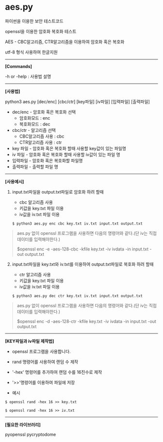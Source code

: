 # aes.py

파이썬을 이용한 보안 테스트코드


openssl을 이용한 암호화 복호화 테스트


AES - CBC알고리즘, CTR알고리즘을 이용하여 암호화 혹은 복호화


utf-8 형식 사용하여 한글지원

----------------------------------------
**[Commands]**

-h or -help : 사용법 설명

----------------------------------
**[사용법]**

python3 aes.py [dec/enc] [cbc/ctr] [key파일] [iv파일] [입력파일] [출력파일]


* dec/enc - 암호화 혹은 복호화 선택
    * 암호화모드 : enc
    * 복호화모드 : dec
* cbc/ctr - 알고리즘 선택
    * CBC알고리즘 사용 : cbc
    * CTR알고리즘 사용 : ctr
* key 파일 - 암호화 혹은 복호화 할때 사용할 key값이 있는 파일명
* iv 파일 - 암호화 혹은 복호화 할때 사용할 iv값이 있는 파일 명
* 입력파일 - 암호화 혹은 복호화할 파일명
* 출력파일 - 출력할 파일 명

----------------------------------
**[사용예시]**

1. input.txt파일을 output.txt파일로 암호화 하려 할때
    - cbc 알고리즘 사용
    - 키값을 key.txt 파일 이용
    - iv값을 iv.txt 파일 이용

    `$ python3 aes.py enc cbc key.txt iv.txt input.txt output.txt`

>aes.py 없이 openssl 프로그램을 사용하면 다음의 명령어와 같다.(단 iv는 직접 데이터를 입력해야한다.)
>
>$openssl enc -e -aes-128-cbc -kfile key.txt -iv ivdata -in input.txt -out output.txt

2. input.txt파일을 key.txt와 iv.txt를 이용하여 output.txt파일로 복호화 하려 할때
    - ctr 알고리즘 사용
    - 키값을 key.txt 파일 이용
    - iv값을 iv.txt 파일 이용
    
   
    `$ python3 aes.py dec ctr key.txt iv.txt input.txt output.txt`

>aes.py 없이 openssl 프로그램을 사용하면 다음의 명령어와 같다.(단 iv는 직접 데이터를 입력해야한다.)
>
>$openssl enc -d -aes-128-ctr -kfile key.txt -iv ivdata -in input.txt -out output.txt


----------------------------------
**[KEY파일과 iv파일 제작법]**


- openssl 프로그램을 사용합니다.

- rand 명령어를 사용하여 랜덤 수 제작 

- '-hex' 명령어를 추가하여 랜덤 수를 16진수로 제작

- '>>'명령어를 이용하여 파일에 저장


*  예시
  
```
$ openssl rand -hex 16 >> key.txt

$ openssl rand -hex 16 >> iv.txt
```

----------------------------------
**[필요한 라이브러리]**


pyopenssl
pycryptodome